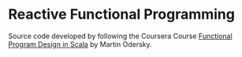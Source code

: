 # Reactive Functional Programming

Source code developed by following the Coursera Course [Functional Program Design in Scala](https://www.coursera.org/learn/progfun2 "Functional Program Design in Scala") by Martin Odersky. 